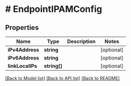 # # EndpointIPAMConfig

## Properties

Name | Type | Description | Notes
------------ | ------------- | ------------- | -------------
**iPv4Address** | **string** |  | [optional] 
**iPv6Address** | **string** |  | [optional] 
**linkLocalIPs** | **string[]** |  | [optional] 

[[Back to Model list]](../../README.md#documentation-for-models) [[Back to API list]](../../README.md#documentation-for-api-endpoints) [[Back to README]](../../README.md)


